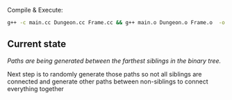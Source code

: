 Compile & Execute:
```bash
g++ -c main.cc Dungeon.cc Frame.cc && g++ main.o Dungeon.o Frame.o  -o bsp_dungeon -lsfml-graphics -lsfml-window -lsfml-system && ./bsp_dungeon
```

## Current state
_Paths are being generated between the farthest siblings in the binary tree._

Next step is to randomly generate those paths so not all siblings are connected and generate other paths between non-siblings to connect everything together
